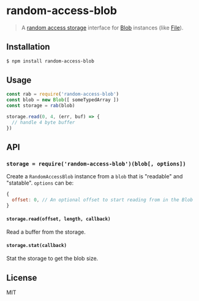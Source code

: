 random-access-blob
==================

> A [random access storage][ras] interface for [Blob][blob] instances (like [File][file]).

## Installation

```sh
$ npm install random-access-blob
```

## Usage

```js
const rab = require('random-access-blob')
const blob = new Blob([ someTypedArray ])
const storage = rab(blob)

storage.read(0, 4, (err, buf) => {
  // handle 4 byte buffer
})
```

## API

### `storage = require('random-access-blob')(blob[, options])`

Create a `RandomAccessBlob` instance from a `blob` that is "readable"
and "statable". `options` can be:

```js
{
  offset: 0, // An optional offset to start reading from in the Blob
}
```

#### `storage.read(offset, length, callback)`

Read a buffer from the storage.

#### `storage.stat(callback)`

Stat the storage to get the blob size.

## License

MIT

[blob]: https://developer.mozilla.org/en-US/docs/Web/API/Blob
[file]: https://developer.mozilla.org/en-US/docs/Web/API/File
[ras]: https://github.com/random-access-storage/random-access-storage
